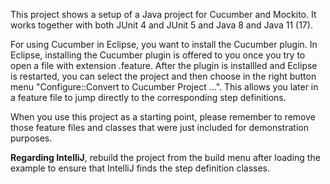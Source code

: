 This project shows a setup of a Java project for Cucumber and Mockito. It works together with both JUnit 4 and JUnit 5 and Java 8 and Java 11 (17). 

For using Cucumber in Eclipse, you want to install the Cucumber plugin. In Eclipse, installing the Cucumber plugin is offered to you once you try to open a file with extension .feature. After the plugin is installled and Eclipse is restarted, you can select the project and then choose in the right button menu "Configure::Convert to Cucumber Project ...". This allows you later in a feature file to jump directly to the corresponding step definitions.

When you use this project as a starting point, please remember to remove those feature files and classes that were just included for demonstration purposes.

**Regarding IntelliJ**, rebuild the project from the build menu after loading the example to ensure that IntelliJ finds the step definition classes.